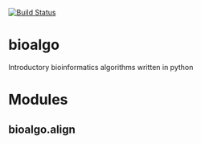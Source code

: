 [![Build Status](https://travis-ci.org/apap77/bioalgo.svg)](https://travis-ci.org/apap77/bioalgo)
# bioalgo
Introductory bioinformatics algorithms written in python

# Modules

## bioalgo.align